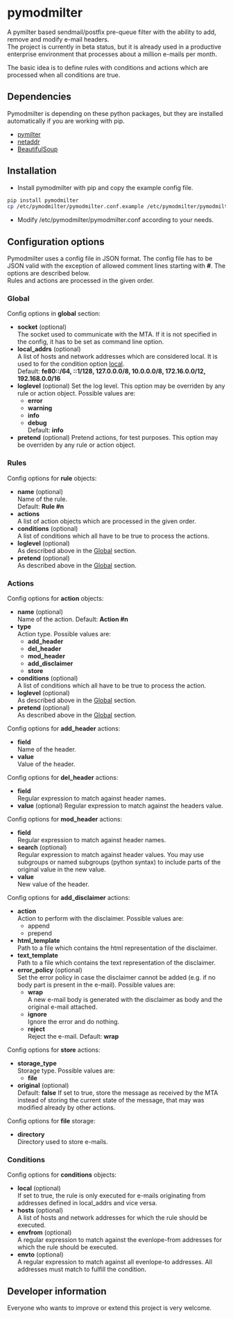 # pymodmilter
A pymilter based sendmail/postfix pre-queue filter with the ability to add, remove and modify e-mail headers.  
The project is currently in beta status, but it is already used in a productive enterprise environment that processes about a million e-mails per month.  

The basic idea is to define rules with conditions and actions which are processed when all conditions are true.

## Dependencies
Pymodmilter is depending on these python packages, but they are installed automatically if you are working with pip.
* [pymilter](https://pythonhosted.org/pymilter/)
* [netaddr](https://github.com/drkjam/netaddr/)
* [BeautifulSoup](https://www.crummy.com/software/BeautifulSoup/)

## Installation
* Install pymodmilter with pip and copy the example config file.
```sh
pip install pymodmilter
cp /etc/pymodmilter/pymodmilter.conf.example /etc/pymodmilter/pymodmilter.conf
```
* Modify /etc/pymodmilter/pymodmilter.conf according to your needs.

## Configuration options
Pymodmilter uses a config file in JSON format. The config file has to be JSON valid with the exception of allowed comment lines starting with **#**. The options are described below.  
Rules and actions are processed in the given order.

### Global
Config options in **global** section:
* **socket** (optional)  
  The socket used to communicate with the MTA. If it is not specified in the config, it has to be set as command line option.
* **local_addrs** (optional)  
  A list of hosts and network addresses which are considered local. It is used to for the condition option [local](#Conditions).  
  Default: **fe80::/64, ::1/128, 127.0.0.0/8, 10.0.0.0/8, 172.16.0.0/12, 192.168.0.0/16**
* **loglevel**  (optional)
  Set the log level. This option may be overriden by any rule or action object. Possible values are:
  * **error**  
  * **warning**  
  * **info**  
  * **debug**  
  Default: **info**
* **pretend** (optional)
  Pretend actions, for test purposes. This option may be overriden by any rule or action object.

### Rules
Config options for **rule** objects:
* **name**  (optional)  
  Name of the rule.  
  Default: **Rule #n**
* **actions**  
  A list of action objects which are processed in the given order.
* **conditions** (optional)  
  A list of conditions which all have to be true to process the actions.
* **loglevel** (optional)  
  As described above in the [Global](#Global) section.
* **pretend** (optional)  
  As described above in the [Global](#Global) section.

### Actions
Config options for **action** objects:
* **name** (optional)  
  Name of the action.
  Default: **Action #n**
* **type**  
  Action type. Possible values are:
  * **add_header**
  * **del_header**
  * **mod_header**
  * **add_disclaimer**
  * **store**
* **conditions** (optional)  
  A list of conditions which all have to be true to process the action.
* **loglevel** (optional)  
  As described above in the [Global](#Global) section.
* **pretend** (optional)  
  As described above in the [Global](#Global) section.

Config options for **add_header** actions:
  * **field**  
    Name of the header.
  * **value**  
    Value of the header.

Config options for **del_header** actions:
  * **field**  
    Regular expression to match against header names.
  * **value** (optional)
    Regular expression to match against the headers value.

Config options for **mod_header** actions:
  * **field**  
    Regular expression to match against header names.
  * **search** (optional)  
    Regular expression to match against header values. You may use subgroups or named subgroups (python syntax) to include parts of the original value in the new value.
  * **value**  
    New value of the header.

Config options for **add_disclaimer** actions:
  * **action**  
    Action to perform with the disclaimer. Possible values are:
    * append
    * prepend
  * **html_template**  
    Path to a file which contains the html representation of the disclaimer.
  * **text_template**  
    Path to a file which contains the text representation of the disclaimer.
  * **error_policy** (optional)  
    Set the error policy in case the disclaimer cannot be added (e.g. if no body part is present in the e-mail). Possible values are:
    * **wrap**  
      A new e-mail body is generated with the disclaimer as body and the original e-mail attached.
    * **ignore**  
      Ignore the error and do nothing.
    * **reject**  
      Reject the e-mail.
    Default: **wrap**

Config options for **store** actions:
  * **storage_type**  
    Storage type. Possible values are:
    * **file**
  * **original** (optional)  
    Default: **false**
    If set to true, store the message as received by the MTA instead of storing the current state of the message, that may was modified already by other actions.

Config options for **file** storage:
  * **directory**  
  Directory used to store e-mails.

### Conditions
Config options for **conditions** objects:
* **local** (optional)  
  If set to true, the rule is only executed for e-mails originating from addresses defined in local_addrs and vice versa.
* **hosts** (optional)  
  A list of hosts and network addresses for which the rule should be executed.
* **envfrom** (optional)  
  A regular expression to match against the evenlope-from addresses for which the rule should be executed.
* **envto** (optional)  
  A regular expression to match against all evenlope-to addresses. All addresses must match to fulfill the condition.

## Developer information
Everyone who wants to improve or extend this project is very welcome.
